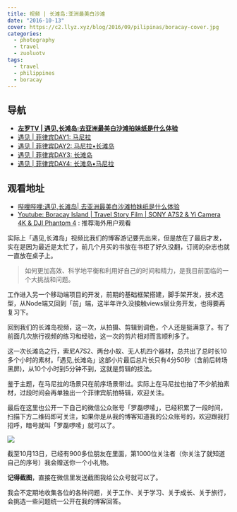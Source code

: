 ```yaml
---
title: 视频 | 长滩岛:亚洲最美白沙滩
date: "2016-10-13"
cover: https://c2.llyz.xyz/blog/2016/09/pilipinas/boracay-cover.jpg
categories:
  - photography
  - travel
  - zuoluotv
tags:
  - travel
  - philippines
  - boracay
---
```


## 导航

- **[左罗TV | 遇见,长滩岛:去亚洲最美白沙滩拍妹纸是什么体验](https://luolei.org/travel-to-boracay-2016/)**
- [遇见 | 菲律宾DAY1: 马尼拉](https://luolei.org/pilipinas-travel-day-1/)
- [遇见 | 菲律宾DAY2: 马尼拉•长滩岛](https://luolei.org/pilipinas-travel-day-2/)
- [遇见 | 菲律宾DAY3: 长滩岛](https://luolei.org/pilipinas-travel-day-3/)
- [遇见 | 菲律宾DAY4: 长滩岛•马尼拉](https://luolei.org/pilipinas-travel-day-4/)

## 观看地址

- [哔哩哔哩:遇见,长滩岛| 去亚洲最美白沙滩拍妹纸是什么体验](https://www.bilibili.com/video/BV1gs411h7Ut/)
- [Youtube: Boracay Island | Travel Story Film | SONY A7S2 & Yi Camera 4K & DJI Phantom 4](https://www.youtube.com/watch?v=tX9d8H9fOpU) : 推荐海外用户观看

实际上「遇见,长滩岛」视频比我们的博客游记要先出来，但是放在了最后才发，实在是因为最近是太忙了，前几个月买的书放在书柜了好久没翻，订阅的杂志也就一直放在桌子上。

> 如何更加高效、科学地平衡和利用好自己的时间和精力，是我目前面临的一个大挑战和问题。

工作进入另一个移动端项目的开发，前期的基础框架搭建，脚手架开发，技术选型，从Node端又回到「前」端，这半年许久没接触views层业务开发，也得要再复习下。

回到我们的长滩岛视频，这一次，从拍摄、剪辑到调色，个人还是挺满意了。有了前面几次旅行视频的练习和经验，这一次的剪片相对而言顺利多了。

这一次长滩岛之行，索尼A7S2、两台小蚁、无人机四个器材，总共出了总时长10多个小时的素材。「遇见,长滩岛」这部小片最后总片长只有4分50秒（含前后转场黑屏)，从10个小时到5分钟不到，这就是剪辑的技法。

鉴于主题，在马尼拉的场景只在前序场景带过。实际上在马尼拉也拍了不少航拍素材，过段时间会再单独出一个菲律宾航拍特辑，欢迎关注。

最后在这里也公开一下自己的微信公众账号「罗磊啰嗦」，已经积累了一段时间，扫描下方二维码即可关注，如果你是从我的博客知道我的公众账号的，欢迎跟我打招呼，暗号就叫「罗磊啰嗦」就可以了。

![](https://c2.llyz.xyz/wechat.png)

截至10月13日，已经有900多位朋友在里面，第1000位关注者（你关注了就知道自己的序号）我会赠送你一个小礼物。

**记得截图**，直接在微信里发送截图我给公众号就可以了。

我会不定期地收集各位的各种问题，关于工作、关于学习、关于成长、关于旅行，会挑选一些问题统一公开在我的博客回答。
